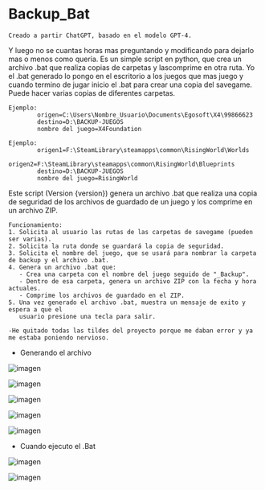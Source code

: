 # Backup_Bat
    Creado a partir ChatGPT, basado en el modelo GPT-4.
    
Y luego no se cuantas horas mas preguntando y modificando para dejarlo mas o menos como quería.
Es un simple script en python, que crea un archivo .bat que realiza copias de carpetas y lascomprime en otra ruta.
Yo el .bat generado lo pongo en el escritorio a los juegos que mas juego y cuando termino de jugar inicio el .bat
para crear una copia del savegame. Puede hacer varias copias de diferentes carpetas.

    Ejemplo:
            origen=C:\Users\Nombre_Usuario\Documents\Egosoft\X4\99866623
            destino=D:\BACKUP-JUEGOS
            nombre del juego=X4Foundation

    Ejemplo:
            origen1=F:\SteamLibrary\steamapps\common\RisingWorld\Worlds
            origen2=F:\SteamLibrary\steamapps\common\RisingWorld\Blueprints
            destino=D:\BACKUP-JUEGOS
            nombre del juego=RisingWorld
            
Este script (Version {version}) genera un archivo .bat que realiza una copia de seguridad de los archivos
de guardado de un juego y los comprime en un archivo ZIP.

    Funcionamiento:
    1. Solicita al usuario las rutas de las carpetas de savegame (pueden ser varias).
    2. Solicita la ruta donde se guardará la copia de seguridad.
    3. Solicita el nombre del juego, que se usará para nombrar la carpeta de backup y el archivo .bat.
    4. Genera un archivo .bat que:
       - Crea una carpeta con el nombre del juego seguido de "_Backup".
       - Dentro de esa carpeta, genera un archivo ZIP con la fecha y hora actuales.
       - Comprime los archivos de guardado en el ZIP.
    5. Una vez generado el archivo .bat, muestra un mensaje de exito y espera a que el
       usuario presione una tecla para salir.

    -He quitado todas las tildes del proyecto porque me daban error y ya me estaba poniendo nervioso.

- Generando el archivo


![imagen](https://github.com/user-attachments/assets/1e4676ac-797f-42dd-b422-7754b46b874c)

![imagen](https://github.com/user-attachments/assets/d09c8e11-3a4d-4a6c-b9a7-9094c33b9797)

![imagen](https://github.com/user-attachments/assets/47d527e2-3d58-4b53-9ae7-f6d8d0ada65a)

![imagen](https://github.com/user-attachments/assets/a1ea2985-41d0-4bbf-86d7-6484b905218f)

![imagen](https://github.com/user-attachments/assets/f1da930f-00e6-4a82-8650-0eecfb0bca20)




- Cuando ejecuto el .Bat

![imagen](https://github.com/user-attachments/assets/f89781b2-a2bb-4f2c-baff-ea25665faf4f)

![imagen](https://github.com/user-attachments/assets/8a3950bb-6026-403c-a6fd-52efb2fe1430)



    
